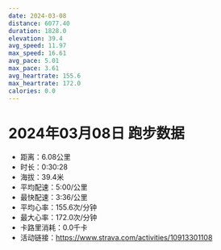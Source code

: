 ```yaml
---
date: 2024-03-08
distance: 6077.40
duration: 1828.0
elevation: 39.4
avg_speed: 11.97
max_speed: 16.61
avg_pace: 5.01
max_pace: 3.61
avg_heartrate: 155.6
max_heartrate: 172.0
calories: 0.0
---
```


# 2024年03月08日 跑步数据

- 距离：6.08公里
- 时长：0:30:28
- 海拔：39.4米
- 平均配速：5:00/公里
- 最快配速：3:36/公里
- 平均心率：155.6次/分钟
- 最大心率：172.0次/分钟
- 卡路里消耗：0.0千卡
- 活动链接：https://www.strava.com/activities/10913301108
